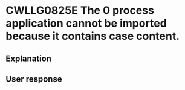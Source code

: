 # CWLLG0825E The 0 process application cannot be imported because it contains case content.

## Explanation

## User response